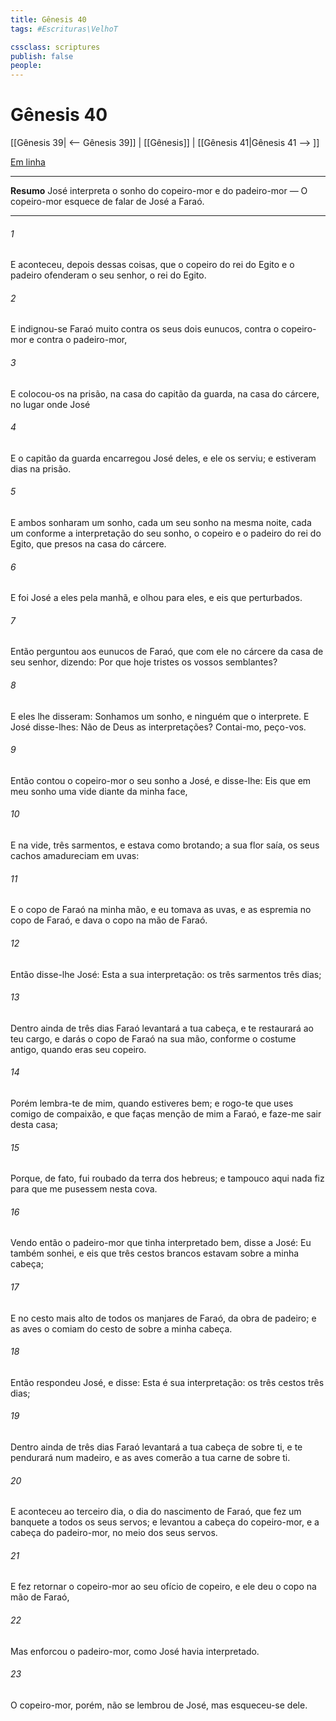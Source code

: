 ```yaml
---
title: Gênesis 40
tags: #Escrituras\VelhoT

cssclass: scriptures
publish: false
people:
---
```


# Gênesis 40
[[Gênesis 39| <-- Gênesis 39]] | [[Gênesis]] | [[Gênesis 41|Gênesis 41 --> ]]

[Em linha](https://churchofjesuschrist.org/study/scriptures/ot/gen/40?lang=por)

---
__Resumo__
José interpreta o sonho do copeiro-mor e do padeiro-mor — O copeiro-mor esquece de falar de José a Faraó.

---
###### 1 
E aconteceu, depois dessas coisas, que o copeiro do rei do Egito e o padeiro ofenderam o seu senhor, o rei do Egito.

###### 2 
E indignou-se Faraó muito contra os seus dois eunucos, contra o copeiro-mor e contra o padeiro-mor,

###### 3 
E colocou-os na prisão, na casa do capitão da guarda, na casa do cárcere, no lugar onde José 

###### 4 
E o capitão da guarda encarregou José deles, e ele os serviu; e estiveram  dias na prisão.

###### 5 
E ambos sonharam um sonho, cada um seu sonho na mesma noite, cada um conforme a interpretação do seu sonho, o copeiro e o padeiro do rei do Egito, que  presos na casa do cárcere.

###### 6 
E foi José a eles pela manhã, e olhou para eles, e eis que  perturbados.

###### 7 
Então perguntou aos eunucos de Faraó, que com ele  no cárcere da casa de seu senhor, dizendo: Por que  hoje tristes os vossos semblantes?

###### 8 
E eles lhe disseram: Sonhamos um sonho, e ninguém  que o interprete. E José disse-lhes: Não  de Deus as interpretações? Contai-mo, peço-vos.

###### 9 
Então contou o copeiro-mor o seu sonho a José, e disse-lhe: Eis que em meu sonho  uma vide diante da minha face,

###### 10 
E na vide, três sarmentos, e estava como brotando; a sua flor saía, os seus cachos amadureciam em uvas:

###### 11 
E o copo de Faraó  na minha mão, e eu tomava as uvas, e as espremia no copo de Faraó, e dava o copo na mão de Faraó.

###### 12 
Então disse-lhe José: Esta  a sua interpretação: os três sarmentos  três dias;

###### 13 
Dentro ainda de três dias Faraó levantará a tua cabeça, e te restaurará ao teu cargo, e darás o copo de Faraó na sua mão, conforme o costume antigo, quando eras seu copeiro.

###### 14 
Porém lembra-te de mim, quando estiveres bem; e rogo-te que uses comigo de compaixão, e que faças menção de mim a Faraó, e faze-me sair desta casa;

###### 15 
Porque, de fato, fui roubado da terra dos hebreus; e tampouco aqui nada fiz para que me pusessem nesta cova.

###### 16 
Vendo então o padeiro-mor que tinha interpretado bem, disse a José: Eu também sonhei, e eis que três cestos brancos estavam sobre a minha cabeça;

###### 17 
E no cesto mais alto  de todos os manjares de Faraó, da obra de padeiro; e as aves o comiam do cesto de sobre a minha cabeça.

###### 18 
Então respondeu José, e disse: Esta é  sua interpretação: os três cestos  três dias;

###### 19 
Dentro ainda de três dias Faraó levantará a tua cabeça de sobre ti, e te pendurará num madeiro, e as aves comerão a tua carne de sobre ti.

###### 20 
E aconteceu ao terceiro dia, o dia do nascimento de Faraó, que fez um banquete a todos os seus servos; e levantou a cabeça do copeiro-mor, e a cabeça do padeiro-mor, no meio dos seus servos.

###### 21 
E fez retornar o copeiro-mor ao seu ofício de copeiro, e ele deu o copo na mão de Faraó,

###### 22 
Mas enforcou o padeiro-mor, como José havia interpretado.

###### 23 
O copeiro-mor, porém, não se lembrou de José, mas esqueceu-se dele.

